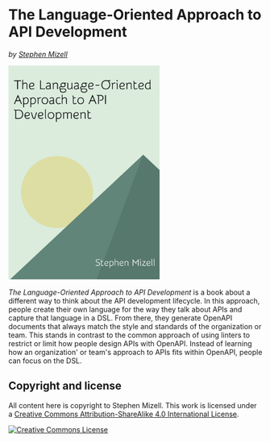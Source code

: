 # The Language-Oriented Approach to API Development

*by [Stephen Mizell](https://smizell.com)*

<img src="cover.png" alt="Book cover" width="300" height="425" />

*The Language-Oriented Approach to API Development* is a book about a different way to think about the API development lifecycle. In this approach, people create their own language for the way they talk about APIs and capture that language in a DSL. From there, they generate OpenAPI documents that always match the style and standards of the organization or team. This stands in contrast to the common approach of using linters to restrict or limit how people design APIs with OpenAPI. Instead of learning how an organization' or team's approach to APIs fits within OpenAPI, people can focus on the DSL.

## Copyright and license

All content here is copyright to Stephen Mizell. This work is licensed under a <a rel="license" href="http://creativecommons.org/licenses/by-sa/4.0/">Creative Commons Attribution-ShareAlike 4.0 International License</a>.

<a rel="license" href="http://creativecommons.org/licenses/by-sa/4.0/"><img alt="Creative Commons License" style="border-width:0" src="https://i.creativecommons.org/l/by-sa/4.0/80x15.png" /></a>
